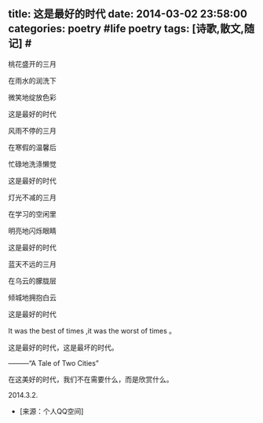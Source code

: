 title: 这是最好的时代
date: 2014-03-02 23:58:00
categories: poetry #life poetry
tags: [诗歌,散文,随记]  # <!--more-->
---

桃花盛开的三月

在雨水的润洗下

微笑地绽放色彩

这是最好的时代

风雨不停的三月

在寒假的温馨后

忙碌地洗涤懒觉

这是最好的时代

灯光不减的三月

在学习的空闲里

明亮地闪烁眼睛

这是最好的时代

蓝天不远的三月

在乌云的朦胧层

倾城地拥抱白云

这是最好的时代

It was the best of times ,it was the worst of times 。

这是最好的时代，这是最坏的时代。

———“A Tale of Two Cities”

在这美好的时代，我们不在需要什么，而是欣赏什么。

2014.3.2.



- [来源：个人QQ空间]